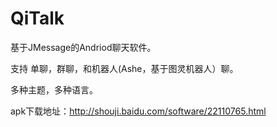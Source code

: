 # QiTalk

基于JMessage的Andriod聊天软件。
 
 
支持 单聊，群聊，和机器人(Ashe，基于图灵机器人）聊。
 
 
多种主题，多种语言。


apk下载地址：http://shouji.baidu.com/software/22110765.html
